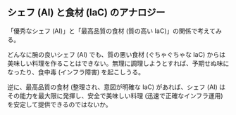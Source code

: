 ## シェフ (AI) と食材 (IaC) のアナロジー

「優秀なシェフ (AI)」と「最高品質の食材 (質の高い IaC)」の関係で考えてみる。

どんなに腕の良いシェフ (AI) でも、質の悪い食材 (ぐちゃぐちゃな IaC) からは美味しい料理を作ることはできない。無理に調理しようとすれば、予期せぬ味になったり、食中毒 (インフラ障害) を起こしうる。

逆に、最高品質の食材 (整理され、意図が明確な IaC) があれば、シェフ (AI) はその能力を最大限に発揮し、安全で美味しい料理 (迅速で正確なインフラ運用) を安定して提供できるのではないか。